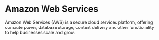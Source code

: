 # Amazon Web Services

Amazon Web Services (AWS) is a secure cloud services platform, offering compute power, database storage, content delivery and other functionality to help businesses scale and grow.